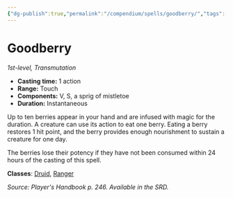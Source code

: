 ```yaml
---
{"dg-publish":true,"permalink":"/compendium/spells/goodberry/","tags":["compendium/src/5e/phb","spell/class/druid","spell/class/ranger","spell/level/1","spell/school/transmutation"]}
---
```


# Goodberry

*1st-level, Transmutation*  

- **Casting time:** 1 action
- **Range:** Touch
- **Components:** V, S, a sprig of mistletoe
- **Duration:** Instantaneous

Up to ten berries appear in your hand and are infused with magic for the duration. A creature can use its action to eat one berry. Eating a berry restores 1 hit point, and the berry provides enough nourishment to sustain a creature for one day.

The berries lose their potency if they have not been consumed within 24 hours of the casting of this spell.

**Classes**: [Druid](compendium/classes/druid.md), [Ranger](compendium/classes/ranger.md)

*Source: Player's Handbook p. 246. Available in the SRD.*